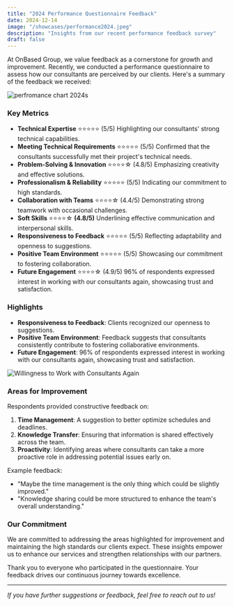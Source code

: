 ```yaml
---
title: "2024 Performance Questionnaire Feedback"
date: 2024-12-14
image: "/showcases/performance2024.jpeg"
description: "Insights from our recent performance feedback survey"
draft: false
---
```


At OnBased Group, we value feedback as a cornerstone for growth and improvement. Recently, we conducted a performance questionnaire to assess how our consultants are perceived by our clients. Here's a summary of the feedback we received:


![perfromance chart 2024s](/showcases/perfbar_chart.png)

### Key Metrics

- **Technical Expertise** ⭐⭐⭐⭐⭐ (5/5)  Highlighting our consultants' strong technical capabilities.
- **Meeting Technical Requirements** ⭐⭐⭐⭐⭐ (5/5) Confirmed that the consultants successfully met their project's technical needs.
- **Problem-Solving & Innovation** ⭐⭐⭐⭐☆ (4.8/5) Emphasizing creativity and effective solutions.
- **Professionalism & Reliability** ⭐⭐⭐⭐⭐ (5/5) Indicating our commitment to high standards.
- **Collaboration with Teams** ⭐⭐⭐⭐☆ (4.4/5) Demonstrating strong teamwork with occasional challenges.
- **Soft Skills** ⭐⭐⭐⭐☆ **(4.8/5)** Underlining effective communication and interpersonal skills.
- **Responsiveness to Feedback** ⭐⭐⭐⭐⭐ (5/5) Reflecting adaptability and openness to suggestions.
- **Positive Team Environment** ⭐⭐⭐⭐⭐ (5/5) Showcasing our commitment to fostering collaboration.
- **Future Engagement** ⭐⭐⭐⭐☆ (4.9/5) 96% of respondents expressed interest in working with our consultants again, showcasing trust and satisfaction.

### Highlights

- **Responsiveness to Feedback**: Clients recognized our openness to suggestions.
- **Positive Team Environment**: Feedback suggests that consultants consistently contribute to fostering collaborative environments.
- **Future Engagement**: 96% of respondents expressed interest in working with our consultants again, showcasing trust and satisfaction.

<div class="w-full overflow-x-auto">
  <img src="/showcases/fancy_rescaled_performance_questionnaire_bar_chart.png" alt="Willingness to Work with Consultants Again" class="w-full h-auto">
</div>

### Areas for Improvement

Respondents provided constructive feedback on:

1. **Time Management**: A suggestion to better optimize schedules and deadlines.
2. **Knowledge Transfer**: Ensuring that information is shared effectively across the team.
3. **Proactivity**: Identifying areas where consultants can take a more proactive role in addressing potential issues early on.

Example feedback:

- "Maybe the time management is the only thing which could be slightly improved."
- "Knowledge sharing could be more structured to enhance the team's overall understanding."

### Our Commitment

We are committed to addressing the areas highlighted for improvement and maintaining the high standards our clients expect. These insights empower us to enhance our services and strengthen relationships with our partners.

Thank you to everyone who participated in the questionnaire. Your feedback drives our continuous journey towards excellence.

---

*If you have further suggestions or feedback, feel free to reach out to us!*


